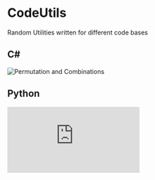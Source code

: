 # CodeUtils
Random Utilities written for different code bases

## C#

![Permutation and Combinations](https://github.com/SamuelBridges/CodeUtils/blob/main/CSharpUtils/PermutationsAndCombinations.cs)

## Python

![Home brewing utilites](https://github.com/SamuelBridges/CodeUtils/blob/main/PythonUtils/homebrewUtils.py)
